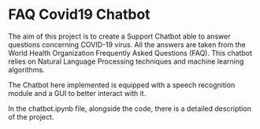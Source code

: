 # FAQ Covid19 Chatbot
The aim of this project is to create a Support Chatbot able to answer questions concerning COVID-19 virus. All the answers are taken from the  World Health Organization Frequently Asked Questions (FAQ). This chatbot relies on Natural Language Processing techniques and machine learning algorithms.

The Chatbot here implemented is equipped with a speech recognition module and a GUI to better interact with it.  

In the chatbot.ipynb file, alongside the code, there is a detailed description of the project. 
